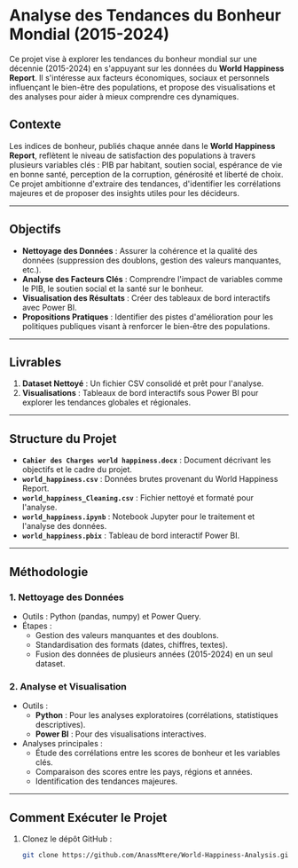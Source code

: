# Analyse des Tendances du Bonheur Mondial (2015-2024)

Ce projet vise à explorer les tendances du bonheur mondial sur une décennie (2015-2024) en s'appuyant sur les données du **World Happiness Report**. Il s'intéresse aux facteurs économiques, sociaux et personnels influençant le bien-être des populations, et propose des visualisations et des analyses pour aider à mieux comprendre ces dynamiques.

## Contexte

Les indices de bonheur, publiés chaque année dans le **World Happiness Report**, reflètent le niveau de satisfaction des populations à travers plusieurs variables clés : PIB par habitant, soutien social, espérance de vie en bonne santé, perception de la corruption, générosité et liberté de choix. Ce projet ambitionne d'extraire des tendances, d'identifier les corrélations majeures et de proposer des insights utiles pour les décideurs.

---

## Objectifs

- **Nettoyage des Données** : Assurer la cohérence et la qualité des données (suppression des doublons, gestion des valeurs manquantes, etc.).
- **Analyse des Facteurs Clés** : Comprendre l'impact de variables comme le PIB, le soutien social et la santé sur le bonheur.
- **Visualisation des Résultats** : Créer des tableaux de bord interactifs avec Power BI.
- **Propositions Pratiques** : Identifier des pistes d'amélioration pour les politiques publiques visant à renforcer le bien-être des populations.

---

## Livrables

1. **Dataset Nettoyé** : Un fichier CSV consolidé et prêt pour l'analyse.
2. **Visualisations** : Tableaux de bord interactifs sous Power BI pour explorer les tendances globales et régionales.

---

## Structure du Projet

- **`Cahier des Charges world happiness.docx`** : Document décrivant les objectifs et le cadre du projet.
- **`world_happiness.csv`** : Données brutes provenant du World Happiness Report.
- **`world_happiness_Cleaning.csv`** : Fichier nettoyé et formaté pour l'analyse.
- **`world_happiness.ipynb`** : Notebook Jupyter pour le traitement et l'analyse des données.
- **`world_happiness.pbix`** : Tableau de bord interactif Power BI.

---

## Méthodologie

### 1. Nettoyage des Données
- Outils : Python (pandas, numpy) et Power Query.
- Étapes :
  - Gestion des valeurs manquantes et des doublons.
  - Standardisation des formats (dates, chiffres, textes).
  - Fusion des données de plusieurs années (2015-2024) en un seul dataset.

### 2. Analyse et Visualisation
- Outils :
  - **Python** : Pour les analyses exploratoires (corrélations, statistiques descriptives).
  - **Power BI** : Pour des visualisations interactives.
- Analyses principales :
  - Étude des corrélations entre les scores de bonheur et les variables clés.
  - Comparaison des scores entre les pays, régions et années.
  - Identification des tendances majeures.

---

## Comment Exécuter le Projet

1. Clonez le dépôt GitHub :
   ```bash
   git clone https://github.com/AnassMtere/World-Happiness-Analysis.git

